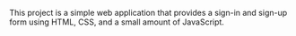 This project is a simple web application that provides a sign-in and sign-up form using HTML, CSS, and a small amount of JavaScript.
